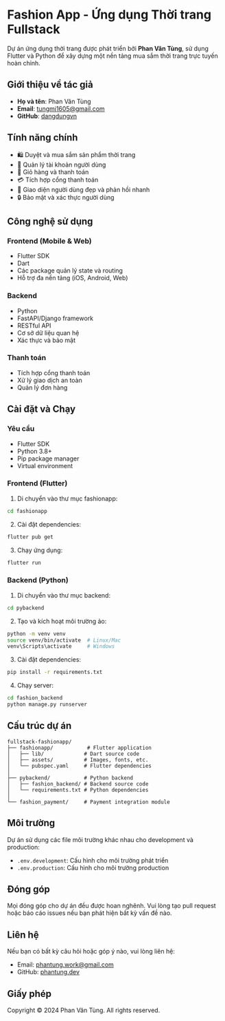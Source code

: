 # Fashion App - Ứng dụng Thời trang Fullstack

Dự án ứng dụng thời trang được phát triển bởi **Phan Văn Tùng**, sử dụng Flutter và Python để xây dựng một nền tảng mua sắm thời trang trực tuyến hoàn chỉnh.

## Giới thiệu về tác giả
- **Họ và tên**: Phan Văn Tùng
- **Email**: tungmj1605@gmail.com
- **GitHub**: [dangdungvn](https://github.com/dangdungvn)

## Tính năng chính

- 🛍️ Duyệt và mua sắm sản phẩm thời trang
- 👤 Quản lý tài khoản người dùng
- 🛒 Giỏ hàng và thanh toán
- 💳 Tích hợp cổng thanh toán
- 📱 Giao diện người dùng đẹp và phản hồi nhanh
- 🔒 Bảo mật và xác thực người dùng

## Công nghệ sử dụng

### Frontend (Mobile & Web)
- Flutter SDK
- Dart
- Các package quản lý state và routing
- Hỗ trợ đa nền tảng (iOS, Android, Web)

### Backend
- Python
- FastAPI/Django framework
- RESTful API
- Cơ sở dữ liệu quan hệ
- Xác thực và bảo mật

### Thanh toán
- Tích hợp cổng thanh toán
- Xử lý giao dịch an toàn
- Quản lý đơn hàng

## Cài đặt và Chạy

### Yêu cầu
- Flutter SDK
- Python 3.8+
- Pip package manager
- Virtual environment

### Frontend (Flutter)
1. Di chuyển vào thư mục fashionapp:
```bash
cd fashionapp
```

2. Cài đặt dependencies:
```bash
flutter pub get
```

3. Chạy ứng dụng:
```bash
flutter run
```

### Backend (Python)
1. Di chuyển vào thư mục backend:
```bash
cd pybackend
```

2. Tạo và kích hoạt môi trường ảo:
```bash
python -m venv venv
source venv/bin/activate  # Linux/Mac
venv\Scripts\activate     # Windows
```

3. Cài đặt dependencies:
```bash
pip install -r requirements.txt
```

4. Chạy server:
```bash
cd fashion_backend
python manage.py runserver
```

## Cấu trúc dự án

```
fullstack-fashionapp/
├── fashionapp/           # Flutter application
│   ├── lib/             # Dart source code
│   ├── assets/          # Images, fonts, etc.
│   └── pubspec.yaml     # Flutter dependencies
│
├── pybackend/           # Python backend
│   ├── fashion_backend/ # Backend source code
│   └── requirements.txt # Python dependencies
│
└── fashion_payment/     # Payment integration module
```

## Môi trường

Dự án sử dụng các file môi trường khác nhau cho development và production:
- `.env.development`: Cấu hình cho môi trường phát triển
- `.env.production`: Cấu hình cho môi trường production

## Đóng góp

Mọi đóng góp cho dự án đều được hoan nghênh. Vui lòng tạo pull request hoặc báo cáo issues nếu bạn phát hiện bất kỳ vấn đề nào.

## Liên hệ

Nếu bạn có bất kỳ câu hỏi hoặc góp ý nào, vui lòng liên hệ:
- Email: phantung.work@gmail.com
- GitHub: [phantung.dev](https://github.com/phantung.dev)

## Giấy phép

Copyright © 2024 Phan Văn Tùng. All rights reserved. 